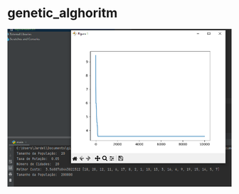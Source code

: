 # genetic_alghoritm

![Genetic Alghortim](https://github.com/Jardelpz/genetic_alghoritm/blob/main/result.png)
